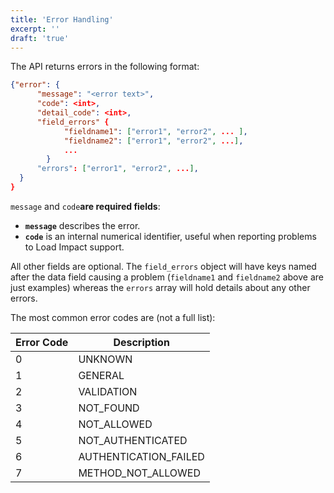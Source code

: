 ```yaml
---
title: 'Error Handling'
excerpt: ''
draft: 'true'
---
```


The API returns errors in the following format:

```json
{"error": {
      "message": "<error text>",
      "code": <int>,
      "detail_code": <int>,
      "field_errors" {
            "fieldname1": ["error1", "error2", ... ],
            "fieldname2": ["error1", "error2", ...],
            ...
        }
      "errors": ["error1", "error2", ...],
  }
}
```

 `message` and `code`**are required fields**:
- **`message`**  describes the error.
- **`code`** is an internal numerical identifier, useful when reporting problems to Load Impact support.

All other fields are optional.
The `field_errors` object will have keys named after the data field causing a problem (`fieldname1` and `fieldname2` above are just examples) whereas the `errors` array will hold details about any other errors.

The most common error codes are (not a full list):

| Error Code | Description           |
| ---------- | --------------------- |
| 0          | UNKNOWN               |
| 1          | GENERAL               |
| 2          | VALIDATION            |
| 3          | NOT_FOUND             |
| 4          | NOT_ALLOWED           |
| 5          | NOT_AUTHENTICATED     |
| 6          | AUTHENTICATION_FAILED |
| 7          | METHOD_NOT_ALLOWED    |
